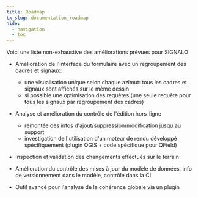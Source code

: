 ```yaml
---
title: Roadmap
tx_slug: documentation_roadmap
hide:
  - navigation
  - toc
---
```


Voici une liste non-exhaustive des améliorations prévues pour SIGNALO

* Amélioration de l'interface du formulaire avec un regroupement des cadres et signaux:
    * une visualisation unique selon chaque azimut: tous les cadres et signaux sont affichés sur le même dessin
    * si possible une optimisation des requêtes (une seule requête pour tous les signaux par regroupement des cadres)

* Analyse et amélioration du contrôle de l'édition hors-ligne
    * remontée des infos d'ajout/suppression/modification jusqu'au support
    * investigation de l'utilisation d'un moteur de rendu développé spécifiquement (plugin QGIS + code spécifique pour QField)

* Inspection et validation des changements effectués sur le terrain

* Amélioration du contrôle des mises à jour du modèle de données, info de versionnement dans le modèle, contrôle dans la CI

* Outil avancé pour l'analyse de la cohérence globale via un plugin
